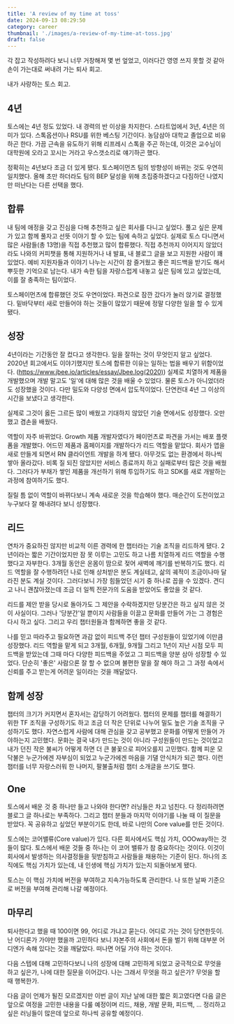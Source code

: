 ```yaml
---
title: 'A review of my time at toss'
date: 2024-09-13 08:29:50
category: career
thumbnail: './images/a-review-of-my-time-at-toss.jpg'
draft: false
---
```


각 잡고 작성하려다 보니 너무 거창해져 몇 번 엎었고, 이러다간 영영 쓰지 못할 것 같아 손이 가는대로 써내려 가는 퇴사 회고.

내가 사랑하는 토스 회고.

## 4년
토스에는 4년 정도 있었다. 내 경력의 반 이상을 차지한다. 스타트업에서 3년, 4년은 의미가 있다. 스톡옵션이나 RSU를 위한 베스팅 기간이다. 농담삼아 대학교 졸업으로 비유하곤 한다. 가끔 근속을 유도하기 위해 리프레시 스톡을 주곤 하는데, 이것은 교수님이 대학원에 오라고 꼬시는 거라고 우스갯소리로 얘기하곤 했다.

정확히는 4년보다 조금 더 있게 됐다. 토스페이먼츠 팀의 방향성이 바뀌는 것도 우연히 일치했다. 올해 초만 하더라도 팀의 BEP 달성을 위해 초집중하겠다고 다짐하던 나였지만 떠난다는 다른 선택을 했다.

## 합류
내 팀에 애정을 갖고 진심을 다해 추천하고 싶은 회사를 다니고 싶었다. 풀고 싶은 문제가 있고 함께 풀자고 선뜻 이야기 할 수 있는 팀에 속하고 싶었다. 실제로 토스 다니면서 많은 사람들(총 13명)을 직접 추천했고 많이 합류했다. 직접 추천까지 이어지지 않았더라도 나와의 커피챗을 통해 지원하거나 내 발표, 내 블로그 글을 보고 지원한 사람이 꽤 있었다. 예비 지원자들과 이야기 나누는 시간이 참 즐거웠고 좋은 피드백을 받기도 해서 뿌듯한 기억으로 남는다. 내가 속한 팀을 자랑스럽게 내놓고 싶은 팀에 있고 싶었는데, 이를 잘 충족하는 팀이었다.

토스페이먼츠에 합류했던 것도 우연이었다. 파견으로 잠깐 갔다가 눌러 앉기로 결정했다. 밑바닥부터 새로 만들어야 하는 것들이 많았기 때문에 정말 다양한 일을 할 수 있게 됐다.

## 성장
4년이라는 기간동안 잘 컸다고 생각한다. 일을 잘하는 것이 무엇인지 알고 싶었다. 2020년 회고에서도 이야기했지만 토스에 합류한 이유는 일하는 법을 배우기 위함이었다. (https://www.jbee.io/articles/essay/Jbee.log(2020)) 실제로 치열하게 제품을 개발했으며 개발 말고도 '일'에 대해 많은 것을 배울 수 있었다. 물론 토스가 아니었더라도 성장했을 것이다. 다만 밀도와 다양성 면에서 압도적이었다. 단연컨대 4년 그 이상의 시간을 보냈다고 생각한다. 

실제로 그것이 옳든 그르든 많이 배웠고 기대하지 않았던 기술 면에서도 성장했다. 오만했고 겸손을 배웠다.

역할이 자주 바뀌었다. Growth 제품 개발자였다가 페이먼츠로 파견을 가서는 배포 플랫폼을 개발했다. 어드민 제품과 홈페이지를 개발하다가 리드 역할을 맡았다. 회사가 앱을 새로 만들게 되면서 RN 클라이언트 개발을 하게 됐다. 아무것도 없는 환경에서 하나씩 쌓아 올라갔다. 비록 질 되진 않았지만 서비스 종료까지 하고 실패로부터 많은 것을 배웠다. 그러다가 부채가 쌓인 제품을 개선하기 위해 투입하기도 하고 SDK를 새로 개발하는 과정에 참여하기도 했다.

질릴 틈 없이 역할이 바뀌다보니 계속 새로운 것을 학습해야 했다. 매순간이 도전이었고 누구보다 잘 해내려다 보니 성장했다.

## 리드
연차가 중요하진 않지만 비교적 이른 경력에 한 챕터라는 기술 조직을 리드하게 됐다. 2년이라는 짧은 기간이었지만 잠 못 이루는 고민도 하고 나름 치열하게 리드 역할을 수행했다고 자부한다. 3개월 동안은 온몸이 땀으로 젖어 새벽에 깨기를 반복하기도 했다. 리드 역할을 잘 수행하려던 나로 인해 상처받은 분도 계실테고, 삶의 궤적이 조금이나마 달라진 분도 계실 것이다. 그러다보니 가장 힘들었던 시기 중 하나로 꼽을 수 있겠다. 견디고 나니 괜찮아졌는데 조금 더 일찍 전문가의 도움을 받았어도 좋았을 것 같다.

리드를 제안 받을 당시로 돌아가도 그 제안을 수락하겠지만 당분간은 하고 싶지 않은 것이 사실이다. 그러나 '당분간'일 뿐이지 사람들을 이끌고 문화를 만들어 가는 그 경험은 다시 하고 싶다. 그리고 우리 챕터원들과 함께하면 좋을 것 같다.

나를 믿고 따라주고 필요하면 과감 없이 피드백 주던 챕터 구성원들이 있었기에 이만큼 성장했다. 리드 역할을 맡게 되고 3개월, 6개월, 9개월 그리고 1년이 지난 시점 모두 피드백을 받았는데 그때 마다 다양한 피드백을 주었고 그 피드백을 양분 삼아 성장할 수 있었다. 단순히 '좋은' 사람으론 잘 할 수 없으며 불편한 말을 잘 해야 하고 그 과정 속에서 신뢰를 주고 받는게 어려운 일이라는 것을 깨달았다.

## 함께 성장
챕터의 크기가 커지면서 혼자서는 감당하기 어려웠다. 챕터의 문제를 챕터를 해결하기 위한 TF 조직을 구성하기도 하고 조금 더 작은 단위로 나누어 밀도 높은 기술 조직을 구성하기도 했다. 자연스럽게 사람에 대해 관심을 갖고 공부했고 문화를 어떻게 만들어 가야하는지 고민했다. 문화는 결국 내가 만드는 것이 아니라 구성원들이 만드는 것이었고 내가 던진 작은 불씨가 어떻게 하면 더 큰 불꽃으로 피어오를지 고민했다. 함께 피운 모닥불은 누군가에겐 자부심이 되었고 누군가에겐 마음을 기댈 안식처가 되곤 했다. 이런 챕터를 너무 자랑스러워 한 나머지, 팔불출처럼 챕터 소개글을 쓰기도 했다.

## One
토스에서 배운 것 중 하나만 들고 나와야 한다면? 러닝들은 차고 넘친다. 다 정리하려면 블로그 글 하나로는 부족하다. 그리고 챕터 분들과 마지막 이야기를 나눌 때 이 질문을 받았다. 꼭 공유하고 싶었던 부분이기도 한데, 바로 나만의 Core value를 만든 것이다.

토스에는 코어밸류(Core value)가 있다. 다른 회사에서도 핵심 가치, OOOway하는 것들이 많다. 토스에서 배운 것들 중 하나는 이 코어 밸류가 참 중요하다는 것이다. 이것이 회사에서 발생하는 의사결정들을 뒷받침하고 사람들을 채용하는 기준이 된다. 하나의 조직에도 핵심 가치가 있는데, 내 인생에 핵심 가치가 있는지 되돌아보게 됐다.

토스는 이 핵심 가치에 버전을 부여하고 지속가능하도록 관리한다. 나 또한 날짜 기준으로 버전을 부여해 관리해 나갈 예정이다.

## 마무리
퇴사한다고 했을 때 100이면 99, 어디로 가냐고 묻는다. 어디로 가는 것이 당연한듯이. 난 어디론가 가야만 했을까 고민하다 보니 자본주의 사회에서 돈을 벌기 위해 대부분 어디엔가 속해 있다는 것을 깨달았다. 떠나면 어딜 가야 하는 것이다.

다음 스텝에 대해 고민하다보니 나의 성장에 대해 고민하게 되었고 궁극적으로 무엇을 하고 싶은가, 나에 대한 질문을 이어갔다. 나는 그래서 무엇을 하고 싶은가? 무엇을 할 때 행복한가.

다음 글이 언제가 될진 모르겠지만 이번 글이 지난 날에 대한 짧은 회고였다면 다음 글은 앞으로 여정을 고민한 내용을 다룰 예정이며 리드, 채용, 개발 문화, 피드백, ... 정리하고 싶은 러닝들이 많은데 앞으로 하나씩 공유할 예정이다.
